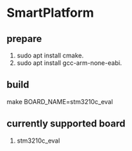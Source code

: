 # SmartPlatform

## prepare

1. sudo apt install cmake.
2. sudo apt install gcc-arm-none-eabi.

## build

make BOARD_NAME=stm3210c_eval <br>

## currently supported board

1. stm3210c_eval
